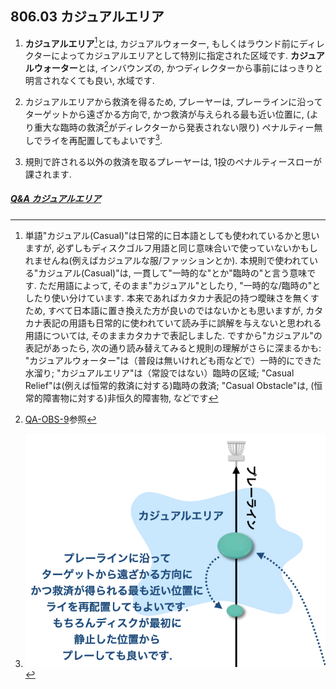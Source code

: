 ## 806.03 カジュアルエリア

1. **カジュアルエリア**[^1]とは,
カジュアルウォーター,
もしくはラウンド前にディレクターによってカジュアルエリアとして特別に指定された区域です.
**カジュアルウォーター**とは,
インバウンズの,
かつディレクターから事前にはっきりと明言されなくても良い,
水域です.

1. カジュアルエリアから救済を得るため,
プレーヤーは,
プレーラインに沿ってターゲットから遠ざかる方向で,
かつ救済が与えられる最も近い位置に,
(より重大な臨時の救済[^2]がディレクターから発表されない限り)
ペナルティー無しでライを再配置してもよいです[^3].

1. 規則で許される以外の救済を取るプレーヤーは,
1投のペナルティースローが課されます.

##### [Q&A カジュアルエリア](qa-cas)


[^1]: 単語"カジュアル(Casual)"は日常的に日本語としても使われているかと思いますが,
必ずしもディスクゴルフ用語と同じ意味合いで使っていないかもしれませんね(例えばカジュアルな服/ファッションとか).
本規則で使われている"カジュアル(Casual)"は,
一貫して"一時的な"とか"臨時の"と言う意味です.
ただ用語によって,
そのまま"カジュアル"としたり,
"一時的な/臨時の"としたり使い分けています.
本来であればカタカナ表記の持つ曖昧さを無くすため,
すべて日本語に置き換えた方が良いのではないかとも思いますが,
カタカナ表記の用語も日常的に使われていて読み手に誤解を与えないと思われる用語については,
そのままカタカナで表記しました.
ですから"カジュアル"の表記があったら,
次の通り読み替えてみると規則の理解がさらに深まるかも:
"カジュアルウォーター"は（普段は無いけれども雨などで）一時的にできた水溜り;
"カジュアルエリア"は（常設ではない）臨時の区域;
"Casual Relief"は(例えば恒常的救済に対する)臨時の救済;
"Casual Obstacle"は, (恒常的障害物に対する)非恒久的障害物,
などです

[^2]: [QA-OBS-9](qa-obs)参照

[^3]: ![カジュアルエリアからの救済](assets/img/relief-from-casual-area.png)
